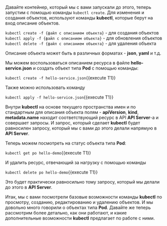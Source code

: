 Давайте контейнер, который мы с вами запускали до этого, теперь запустим с помощью команды `kubectl create`. Для изменения и создания объектов, используют команды **kubectl**, которые берут на вход описание объектов.

`kubectl create -f {файл с описанием объекта}` - для создания объектов
`kubectl apply -f {файл с описанием объекта}` - для обновления объектов 
`kubectl delete -f {файл с описанием объекта}` - для удаления объекта

Описание объекта может быть в различных форматах - **json**, **yaml** и т.д.

Мы можем воспользоваться описанием ресурса в файле **hello-service.json** и создать объект типа **Pod** с помощью команды:

`kubectl create -f hello-service.json`{{execute T1}}

Также можно использовать команду

`kubectl apply -f hello-service.json`{{execute T1}}

Внутри **kubectl** на основе текущего пространства имен и по стандартным для описания объекта полям - **apiVersion**, **kind**, **metadata.name** находит соответствующий ресурс в API **API Server**-a и совершает запросы. И запрос, который сделает **kubectl** будет равносилен запросу, который мы с вами до этого делали напрямую в **API Server**. 

Теперь можем посмотреть на статус объекта типа **Pod**:

`kubectl get po hello-demo`{{execute T1}}

И удалить ресурс, отвечающий за нагрузку с помощью команды

`kubectl delete po hello-demo`{{execute T1}}

Это будет практически равносильно тому запросу, который мы делали до этого в **API Server**.

Итак, мы с вами посмотрели базовые возможности команды **kubectl** по просмотру, созданию, редактированию и удалению объектов. И мы довольно много говорили о объектах типа **Pod**. Давайте же теперь рассмотрим более детально, как они работают, и какие дополнительные возможности **kubectl** предлагает по работе с ними.
